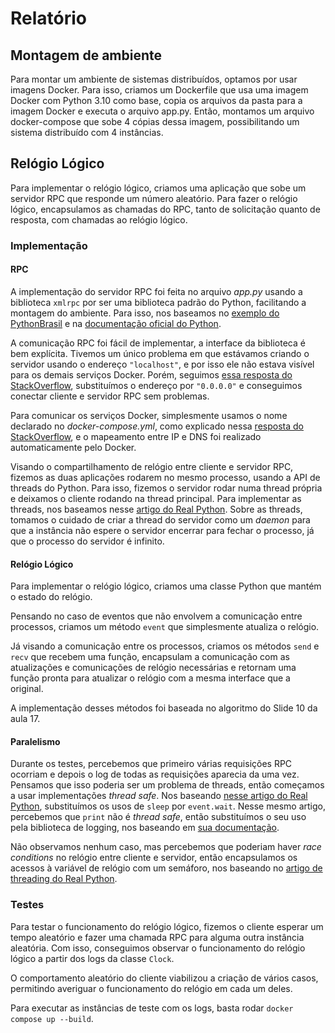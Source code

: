 # Relatório

## Montagem de ambiente

Para montar um ambiente de sistemas distribuídos, optamos por usar imagens Docker. Para isso, criamos um Dockerfile que usa uma imagem Docker com Python 3.10 como base, copia os arquivos da pasta para a imagem Docker e executa o arquivo app.py. Então, montamos um arquivo docker-compose que sobe 4 cópias dessa imagem, possibilitando um sistema distribuído com 4 instâncias.

## Relógio Lógico

Para implementar o relógio lógico, criamos uma aplicação que sobe um servidor RPC que responde um número aleatório. Para fazer o relógio lógico, encapsulamos as chamadas do RPC, tanto de solicitação quanto de resposta, com chamadas ao relógio lógico.

### Implementação

#### RPC

A implementação do servidor RPC foi feita no arquivo _app.py_ usando a biblioteca `xmlrpc` por ser uma biblioteca padrão do Python, facilitando a montagem do ambiente. Para isso, nos baseamos no [exemplo do PythonBrasil](https://wiki.python.org.br/XmlRpc) e na [documentação oficial do Python](https://docs.python.org/3/library/xmlrpc.server.html).

A comunicação RPC foi fácil de implementar, a interface da biblioteca é bem explícita. Tivemos um único problema em que estávamos criando o servidor usando o endereço `"localhost"`, e por isso ele não estava visível para os demais serviços Docker. Porém, seguimos [essa resposta do StackOverflow](https://stackoverflow.com/questions/30771113/python-simplexmlrpcserver-socket-error-connection-refused), substituímos o endereço por `"0.0.0.0"` e conseguimos conectar cliente e servidor RPC sem problemas.

Para comunicar os serviços Docker, simplesmente usamos o nome declarado no _docker-compose.yml_, como explicado nessa [resposta do StackOverflow](https://stackoverflow.com/questions/59657860/how-to-access-a-service-in-docker-compose-from-another-sevice), e o mapeamento entre IP e DNS foi realizado automaticamente pelo Docker.

Visando o compartilhamento de relógio entre cliente e servidor RPC, fizemos as duas aplicações rodarem no mesmo processo, usando a API de threads do Python. Para isso, fizemos o servidor rodar numa thread própria e deixamos o cliente rodando na thread principal. Para implementar as threads, nos baseamos nesse [artigo do Real Python](https://realpython.com/intro-to-python-threading/). Sobre as threads, tomamos o cuidado de criar a thread do servidor como um _daemon_ para que a instância não espere o servidor encerrar para fechar o processo, já que o processo do servidor é infinito.

#### Relógio Lógico

Para implementar o relógio lógico, criamos uma classe Python que mantém o estado do relógio.

Pensando no caso de eventos que não envolvem a comunicação entre processos, criamos um método `event` que simplesmente atualiza o relógio.

Já visando a comunicação entre os processos, criamos os métodos `send` e `recv` que recebem uma função, encapsulam a comunicação com as atualizações e comunicações de relógio necessárias e retornam uma função pronta para atualizar o relógio com a mesma interface que a original.

A implementação desses métodos foi baseada no algoritmo do Slide 10 da aula 17.

#### Paralelismo

Durante os testes, percebemos que primeiro várias requisições RPC ocorriam e depois o log de todas as requisições aparecia da uma vez. Pensamos que isso poderia ser um problema de threads, então começamos a usar implementações _thread safe_. Nos baseando [nesse artigo do Real Python](https://realpython.com/python-sleep/#adding-a-python-sleep-call-with-threads), substituímos os usos de `sleep` por `event.wait`. Nesse mesmo artigo, percebemos que `print` não é _thread safe_, então substituímos o seu uso pela biblioteca de logging, nos baseando em [sua documentação](https://docs.python.org/3/howto/logging.html#logging-basic-tutorial).

Não observamos nenhum caso, mas percebemos que poderiam haver _race conditions_ no relógio entre cliente e servidor, então encapsulamos os acessos à variável de relógio com um semáforo, nos baseando no [artigo de threading do Real Python](https://realpython.com/intro-to-python-threading/#basic-synchronization-using-lock).

### Testes

Para testar o funcionamento do relógio lógico, fizemos o cliente esperar um tempo aleatório e fazer uma chamada RPC para alguma outra instância aleatória. Com isso, conseguimos observar o funcionamento do relógio lógico a partir dos logs da classe `Clock`.

O comportamento aleatório do cliente viabilizou a criação de vários casos, permitindo averiguar o funcionamento do relógio em cada um deles.

Para executar as instâncias de teste com os logs, basta rodar `docker compose up --build`.